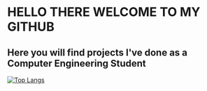 # HELLO THERE WELCOME TO MY GITHUB 
## Here you will find projects I've done as a Computer Engineering Student

[![Top Langs](https://github-readme-stats.vercel.app/api/top-langs/?username=Blondie-TheManWithNoName&layout=donut&theme=dracula&hide_border=true&hide_title=true&border_radius=10&include_all_commits=true)](https://github.com/Blondie-TheManWithNoName)
<!--
**Blondie-TheManWithNoName/Blondie-TheManWithNoName** is a ✨ _special_ ✨ repository because its `README.md` (this file) appears on your GitHub profile.

Here are some ideas to get you started:

- 🔭 I’m currently working on ...
- 🌱 I’m currently learning ...
- 👯 I’m looking to collaborate on ...
- 🤔 I’m looking for help with ...
- 💬 Ask me about ...
- 📫 How to reach me: ...
- 😄 Pronouns: ...
- ⚡ Fun fact: ...
-->

